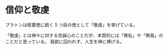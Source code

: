 # 信仰と敬虔

プラトンは枢要徳に続く 5 つ目の徳として「敬虔」を挙げている。

「敬虔」とは神々に対する忠誠心のことだが、本質的には「無私」や「無我」のことだと思っている。
我欲に囚われず、人生を神に捧げる。
